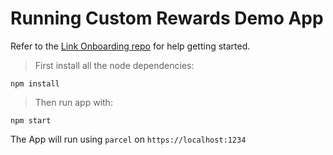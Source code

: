 # Running Custom Rewards Demo App

Refer to the [Link Onboarding repo](https://github.com/blockmason/link-onboarding) for help getting started. 

> First install all the node dependencies:

`npm install`

> Then run app with:

`npm start`

The App will run using `parcel` on `https://localhost:1234`


